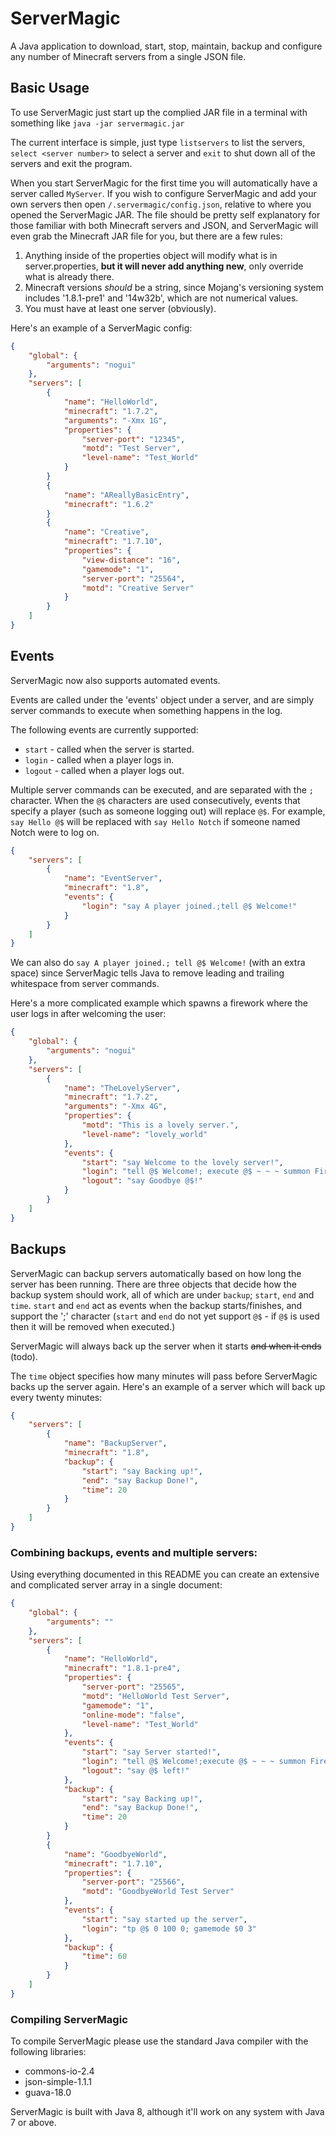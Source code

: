 # ServerMagic

A Java application to download, start, stop, maintain, backup and configure any number of Minecraft servers from a single JSON file.

## Basic Usage

To use ServerMagic just start up the complied JAR file in a terminal with something like `java -jar servermagic.jar`

The current interface is simple, just type `listservers` to list the servers, `select <server number>` to select a server and `exit` to shut down all of the servers and exit the program.

When you start ServerMagic for the first time you will automatically have a server called `MyServer`. If you wish to configure ServerMagic and add your own servers then open `/.servermagic/config.json`, relative to where you opened the ServerMagic JAR. The file should be pretty self explanatory for those familiar with both Minecraft servers and JSON, and ServerMagic will even grab the Minecraft JAR file for you, but there are a few rules:

1. Anything inside of the properties object will modify what is in server.properties, **but it will never add anything new**, only override what is already there.
2. Minecraft versions *should* be a string, since Mojang's versioning system includes '1.8.1-pre1' and '14w32b', which are not numerical values.
3. You must have at least one server (obviously).

Here's an example of a ServerMagic config:

```JSON
{
	"global": {
		"arguments": "nogui"
	},
	"servers": [
		{
			"name": "HelloWorld",
			"minecraft": "1.7.2",
			"arguments": "-Xmx 1G",
			"properties": {
				"server-port": "12345",
				"motd": "Test Server",
				"level-name": "Test_World"
			}
		}
		{
			"name": "AReallyBasicEntry",
			"minecraft": "1.6.2"
		}
		{
			"name": "Creative",
			"minecraft": "1.7.10",
			"properties": {
				"view-distance": "16",
				"gamemode": "1",
				"server-port": "25564",
				"motd": "Creative Server"
			}
		}
	]
}
```

## Events

ServerMagic now also supports automated events.

Events are called under the 'events' object under a server, and are simply server commands to execute when something happens in the log.

The following events are currently supported:

* `start` - called when the server is started.
* `login` - called when a player logs in.
* `logout` - called when a player logs out.

Multiple server commands can be executed, and are separated with the `;` character. When the `@$` characters are used consecutively, events that specify a player (such as someone logging out) will replace `@$`. For example, `say Hello @$` will be replaced with `say Hello Notch` if someone named Notch were to log on.

```JSON
{
	"servers": [
		{
			"name": "EventServer",
			"minecraft": "1.8",
			"events": {
				"login": "say A player joined.;tell @$ Welcome!"
			}
		}
	]
}
```

We can also do `say A player joined.; tell @$ Welcome!` (with an extra space) since ServerMagic tells Java to remove leading and trailing whitespace from server commands.

Here's a more complicated example which spawns a firework where the user logs in after welcoming the user:

```JSON
{
	"global": {
		"arguments": "nogui"
	},
	"servers": [
		{
			"name": "TheLovelyServer",
			"minecraft": "1.7.2",
			"arguments": "-Xmx 4G",
			"properties": {
				"motd": "This is a lovely server.",
				"level-name": "lovely_world"
			},
			"events": {
				"start": "say Welcome to the lovely server!",
				"login": "tell @$ Welcome!; execute @$ ~ ~ ~ summon FireworksRocketEntity ~ ~ ~ {LifeTime:20,FireworksItem:{id:401,Count:1,tag:{Fireworks:{Explosions:[{Type:1,Flicker:1,Trail:1,Colors:[65535,16777215],FadeColors:[18844]}]}}}}",
				"logout": "say Goodbye @$!"
			}
		}
	]
}
```

## Backups

ServerMagic can backup servers automatically based on how long the server has been running. There are three objects that decide how the backup system should work, all of which are under `backup`; `start`, `end` and `time`. `start` and `end` act as events when the backup starts/finishes, and support the ';' character (`start` and `end` do not yet support `@$` - if `@$` is used then it will be removed when executed.)

ServerMagic will always back up the server when it starts ~~and when it ends~~ (todo).

The `time` object specifies how many minutes will pass before ServerMagic backs up the server again. Here's an example of a server which will back up every twenty minutes:

```JSON
{
	"servers": [
		{
			"name": "BackupServer",
			"minecraft": "1.8",
			"backup": {
				"start": "say Backing up!",
				"end": "say Backup Done!",
				"time": 20
			}
		}
	]
}
```

### Combining backups, events and multiple servers:

Using everything documented in this README you can create an extensive and complicated server array in a single document:

```JSON
{
	"global": {
		"arguments": ""
	},
	"servers": [
		{
			"name": "HelloWorld",
			"minecraft": "1.8.1-pre4",
			"properties": {
				"server-port": "25565",
				"motd": "HelloWorld Test Server",
				"gamemode": "1",
				"online-mode": "false",
				"level-name": "Test_World"
			},
			"events": {
				"start": "say Server started!",
				"login": "tell @$ Welcome!;execute @$ ~ ~ ~ summon FireworksRocketEntity ~ ~ ~ {LifeTime:20,FireworksItem:{id:401,Count:1,tag:{Fireworks:{Explosions:[{Type:1,Flicker:1,Trail:1,Colors:[65535,16777215],FadeColors:[18844]}]}}}}",
				"logout": "say @$ left!"
			},
			"backup": {
				"start": "say Backing up!",
				"end": "say Backup Done!",
				"time": 20
			}
		}
		{
			"name": "GoodbyeWorld",
			"minecraft": "1.7.10",
			"properties": {
				"server-port": "25566",
				"motd": "GoodbyeWorld Test Server"
			},
			"events": {
				"start": "say started up the server",
				"login": "tp @$ 0 100 0; gamemode $0 3"
			},
			"backup": {
				"time": 60
			}
		}
	]
}
```

### Compiling ServerMagic

To compile ServerMagic please use the standard Java compiler with the following libraries:

* commons-io-2.4
* json-simple-1.1.1
* guava-18.0

ServerMagic is built with Java 8, although it'll work on any system with Java 7 or above.
